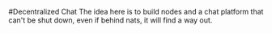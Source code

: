 #Decentralized Chat
The idea here is to build nodes and a chat platform that can't be shut down, even if behind nats, it will find a way out.
